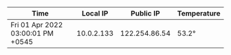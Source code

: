| Time     | Local IP | Public IP | Temperature |
| ----------- | ----------- | ----------- | ----------- |
| Fri 01 Apr 2022 03:00:01 PM +0545      | 10.0.2.133     | 122.254.86.54  | 53.2° |
